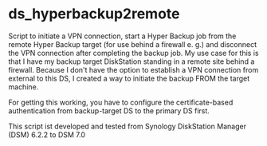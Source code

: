# ds_hyperbackup2remote
Script to initiate a VPN connection, start a Hyper Backup job from the remote Hyper Backup target (for use behind a firewall e. g.) and disconnect the VPN connection after completing the backup job. My use case for this is that I have my backup target DiskStation standing in a remote site behind a firewall. Because I don't have the option to establish a VPN connection from external to this DS, I created a way to initiate the backup FROM the target machine.

For getting this working, you have to configure the certificate-based authentication from backup-target DS to the primary DS first.

This script ist developed and tested from Synology DiskStation Manager (DSM) 6.2.2 to DSM 7.0 
